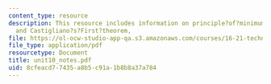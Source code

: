 ```yaml
---
content_type: resource
description: This resource includes information on principle?of?minimum?potential?energy,
  and Castigliano?s?First?theorem,
file: https://ol-ocw-studio-app-qa.s3.amazonaws.com/courses/16-21-techniques-for-structural-analysis-and-design-spring-2005/8cfeacd77435a8b5c91a1b8b8a37a784_unit10_notes.pdf
file_type: application/pdf
resourcetype: Document
title: unit10_notes.pdf
uid: 8cfeacd7-7435-a8b5-c91a-1b8b8a37a784
---
```

